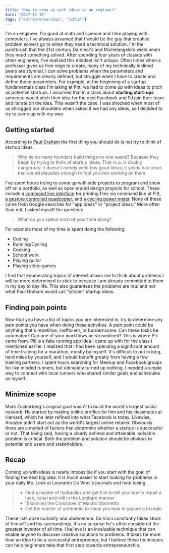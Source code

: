 ```yaml
---
title: "How to come up with ideas as an engineer"
date: "2017-11-13"
tags: ["entrepreneurship", "school"]
---
```


I'm an engineer. I'm good at math and science and I like playing with computers. I've always assumed that I would be the guy that creative problem solvers go to when they need a technical solution. I'm the paintbrush that the 21st century Da Vinci's and Michelangelo's wield when they need something solved. After spending four years of classes with other engineers, I've realized this mindset isn't unique. Often times when a professor gives us free reign to create, many of my technically inclined peers are stymied. I can solve problems when the parameters and requirements are clearly defined, but struggle when I have to create and define those parameters. For example, at the beginning of a startup fundamentals class I'm taking at Pitt, we had to come up with ideas to pitch as potential startups. I assumed that in a class about **starting start-ups** someone would pitch their idea for the next Facebook and I'd join their team and iterate on the idea. This wasn't the case. I was shocked when most of us shrugged our shoulders when asked if we had any ideas, so I decided to try to come up with my own. 

## Getting started

According to [Paul Graham](http://paulgraham.com/startupideas.html) the first thing you should do is not try to think of startup ideas. 

> Why do so many founders build things no one wants? Because they begin by trying to think of startup ideas. That m.o. is doubly dangerous: it doesn't merely yield few good ideas; it yields bad ideas that sound plausible enough to fool you into working on them.

I've spent hours trying to come up with side projects to program and show off on a portfolio, as well as open ended design projects for school. These include a [command line interface](https://github.com/djm158/pitt-cli) for printing files via command line at Pitt, [a gesture controlled quadcopter](https://github.com/djm158/ECE1160_Final_Project), and a [cycling power meter](https://github.com/djm158/PedalPower). None of these came from Google searches for "app ideas" or "project ideas." More often than not, I asked myself the question:

> What do you spend most of your time doing?

For example most of my time is spent doing the following:

* Coding
* Running/Cycling
* Cooking
* School work
* Playing guitar
* Playing video games

I find that enumerating topics of interest allows me to think about problems I will be more determined to stick to because I am already committed to them in my day to day life. This also guarantees the problems are *real* and not what Paul Graham would call "sitcom" startup ideas. 

## Finding pain points

Now that you have a list of topics you are interested in, try to determine any pain points you have when doing these activities. A pain point could be anything that's repetitive, inefficient, or burdernsome. 
Can these tasks be automated? Can one of your workflows be streamlined? This is where Pili came from. Pili is a fake running app idea I came up with for the class I mentioned earlier. I realized that I had been spending a significant amount of time training for a marathon, mostly by myself. It's difficult to put in long, hard miles by yourself, and I would benefit greatly from having a few training partners. I spent hours searching for Meetup and Facebook groups for like minded runners, but ultimately turned up nothing. I needed a simple way to connect with local runners who shared similar goals and schedules as myself.  

## Minimize scope

Mark Zuckerberg's original goal wasn't to build the world's largest social network. He started by making online profiles for him and his classmates at Harvard, which he later refined into what Facebook is today. Likewise, Amazon didn't start out as the world's largest online retailer. Obviously there are a myriad of factors that determine whether a startup is successful or not. That being said, having a clearly defined and attainable, solvable problem is critical.  Both the problem and solution should be obvious to potential end users and stakeholders. 

## Recap

Coming up with ideas is nearly impossible if you start with the goal of finding the next big idea. It is much easier to start looking for problems in your daily life. Look at Leonardo Da Vinci's journals and note taking. 

> * Find a master of hydraulics and get him to tell you how to repair a lock, canal and mill in the Lombard manner
> * [Examine] the Crossbow of Mastro Giannetto
> * Get the master of arithmetic to show you how to square a triangle.

These lists ooze curiosity and observence. Da Vinci constantly takes stock of himself and his surroundings. It's no surprise he's often considered the greatest inventor of all time. I believe is an invaluable technique that can enable anyone to discover creative solutions to problems. It takes far more than an idea to be a successful entrepreneur, but I believe these techniques can help beginners take that first step towards entrepreneurship. 